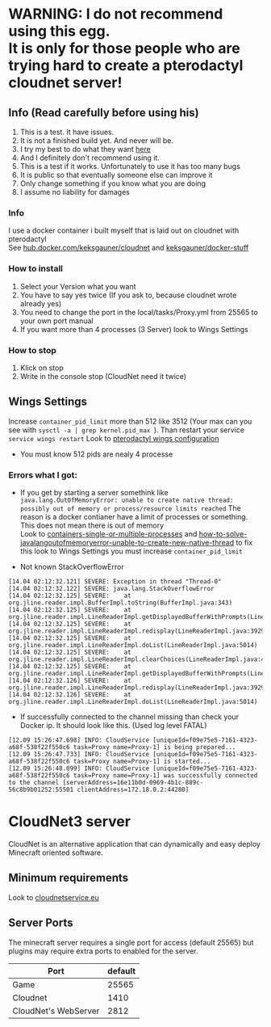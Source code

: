 <h1 color="red">WARNING: I do not recommend using this egg.
<br>
It is only for those people who are trying hard to create a pterodactyl cloudnet server!</h1>

## Info (Read carefully before using his)
1. This is a test. It have issues.
2. It is not a finished build yet. And never will be.
3. I try my best to do what they want [here](https://github.com/parkervcp/eggs/issues/1245)
4. And I definitely don't recommend using it.
5. This is a test if it works. Unfortunately to use it has too many bugs
6. It is public so that eventually someone else can improve it
7. Only change something if you know what you are doing
8. I assume no liability for damages

### Info
I use a docker container i built myself that is laid out on cloudnet with pterodactyl\
See [hub.docker.com/keksgauner/cloudnet](https://hub.docker.com/r/keksgauner/cloudnet) and [keksgauner/docker-stuff](https://github.com/keksgauner/docker-stuff/blob/main/pterodactyl/images/cloudnet)

### How to install
1. Select your Version what you want
2. You have to say yes twice (If you ask to, because cloudnet wrote already yes)
3. You need to change the port in the local/tasks/Proxy.yml from 25565 to your own port manual
4. If you want more than 4 processes (3 Server) look to Wings Settings

### How to stop
1. Klick on stop
2. Write in the console stop (CloudNet need it twice)

## Wings Settings
Increase `container_pid_limit` more than 512 like 3512 (Your max can you see with `sysctl -a | grep kernel.pid_max `). Than restart your service `service wings restart` Look to [pterodactyl wings configuration](https://pterodactyl.io/wings/1.0/configuration.html)
- You must know 512 pids are nealy 4 processe

### Errors what I got:
- If you get by starting a server somethink like 
`java.lang.OutOfMemoryError: unable to create native thread: possibly out of memory or process/resource limits reached`
The reason is a docker contianer have a limit of processes or something. This does not mean there is out of memory\
Look to [containers-single-or-multiple-processes](https://www.tutorialworks.com/containers-single-or-multiple-processes) and [how-to-solve-javalangoutofmemoryerror-unable-to-create-new-native-thread](http://www.mastertheboss.com/jbossas/monitoring/how-to-solve-javalangoutofmemoryerror-unable-to-create-new-native-thread) to fix this look to Wings Settings you must increase `container_pid_limit`

- Not known StackOverflowError
```
[14.04 02:12:32.121] SEVERE: Exception in thread "Thread-0" 
[14.04 02:12:32.122] SEVERE: java.lang.StackOverflowError
[14.04 02:12:32.125] SEVERE:    at org.jline.reader.impl.BufferImpl.toString(BufferImpl.java:343)
[14.04 02:12:32.125] SEVERE:    at org.jline.reader.impl.LineReaderImpl.getDisplayedBufferWithPrompts(LineReaderImpl.java:4061)
[14.04 02:12:32.125] SEVERE:    at org.jline.reader.impl.LineReaderImpl.redisplay(LineReaderImpl.java:3929)
[14.04 02:12:32.125] SEVERE:    at org.jline.reader.impl.LineReaderImpl.doList(LineReaderImpl.java:5014)
[14.04 02:12:32.125] SEVERE:    at org.jline.reader.impl.LineReaderImpl.clearChoices(LineReaderImpl.java:4980)
[14.04 02:12:32.125] SEVERE:    at org.jline.reader.impl.LineReaderImpl.getDisplayedBufferWithPrompts(LineReaderImpl.java:4078)
[14.04 02:12:32.126] SEVERE:    at org.jline.reader.impl.LineReaderImpl.redisplay(LineReaderImpl.java:3929)
[14.04 02:12:32.126] SEVERE:    at org.jline.reader.impl.LineReaderImpl.doList(LineReaderImpl.java:5014)
```

- If successfully connected to the channel missing than check your Docker ip. It should look like this. (Used log level FATAL)
```
[12.09 15:26:47.698] INFO: CloudService [uniqueId=f09e75e5-7161-4323-a68f-538f22f550c6 task=Proxy name=Proxy-1] is being prepared...
[12.09 15:26:47.733] INFO: CloudService [uniqueId=f09e75e5-7161-4323-a68f-538f22f550c6 task=Proxy name=Proxy-1] is started...
[12.09 15:26:48.099] INFO: CloudService [uniqueId=f09e75e5-7161-4323-a68f-538f22f550c6 task=Proxy name=Proxy-1] was successfully connected to the channel [serverAddress=16e11b0d-0969-4b1c-889c-56c8b9b01252:55501 clientAddress=172.18.0.2:44280]
```

# CloudNet3 server
CloudNet is an alternative application that can dynamically and easy deploy Minecraft oriented software.

## Minimum requirements
Look to [cloudnetservice.eu](https://cloudnetservice.eu/docs/3.4/setup/requirements)

## Server Ports
The minecraft server requires a single port for access (default 25565) but plugins may require extra ports to enabled for the server.


| Port  | default |
|-------|---------|
| Game | 25565 |
| Cloudnet | 1410 |
| CloudNet's WebServer | 2812 |
